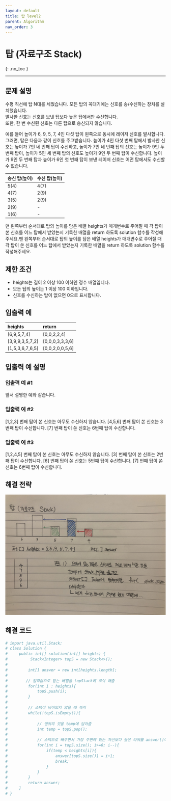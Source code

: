```yaml
---
layout: default
title: 탑 level2
parent: Algorithm
nav_order: 3
---
```


# 탑 (자료구조 Stack)
{: .no_toc }

---

## 문제 설명

수평 직선에 탑 N대를 세웠습니다. 모든 탑의 꼭대기에는 신호를 송/수신하는 장치를 설치했습니다.  
발사한 신호는 신호를 보낸 탑보다 높은 탑에서만 수신합니다.  
또한, 한 번 수신된 신호는 다른 탑으로 송신되지 않습니다.  

예를 들어 높이가 6, 9, 5, 7, 4인 다섯 탑이 왼쪽으로 동시에 레이저 신호를 발사합니다.  
그러면, 탑은 다음과 같이 신호를 주고받습니다. 높이가 4인 다섯 번째 탑에서 발사한 신호는 높이가 7인 네 번째 탑이 수신하고, 높이가 7인 네 번째 탑의 신호는 높이가 9인 두 번째 탑이, 높이가 5인 세 번째 탑의 신호도 높이가 9인 두 번째 탑이 수신합니다. 높이가 9인 두 번째 탑과 높이가 6인 첫 번째 탑이 보낸 레이저 신호는 어떤 탑에서도 수신할 수 없습니다.


| 송신 탑(높이)   | 수신 탑(높이)        | 
|:-------------|:------------------|
| 5(4)         | 4(7)              |
| 4(7)         | 2(9)              |
| 3(5)         | 2(9)              |
| 2(9)         | -                 |
| 1(6)         | -                 |


맨 왼쪽부터 순서대로 탑의 높이를 담은 배열 heights가 매개변수로 주어질 때 각 탑이 쏜 신호를 어느 탑에서 받았는지 기록한 배열을 return 하도록 solution 함수를 작성해주세요.맨 왼쪽부터 순서대로 탑의 높이를 담은 배열 heights가 매개변수로 주어질 때 각 탑이 쏜 신호를 어느 탑에서 받았는지 기록한 배열을 return 하도록 solution 함수를 작성해주세요.


## 제한 조건

- heights는 길이 2 이상 100 이하인 정수 배열입니다.
- 모든 탑의 높이는 1 이상 100 이하입니다.
- 신호를 수신하는 탑이 없으면 0으로 표시합니다.


## 입출력 예

| heights          | return            | 
|:-----------------|:------------------|
| [6,9,5,7,4]      | [0,0,2,2,4]       |
| [3,9,9,3,5,7,2]  | [0,0,0,3,3,3,6]   |
| [1,5,3,6,7,6,5]  | [0,0,2,0,0,5,6]   |

## 입출력 예 설명

### 입출력 예 #1

앞서 설명한 예와 같습니다.

### 입출력 예 #2

[1,2,3] 번째 탑이 쏜 신호는 아무도 수신하지 않습니다.
[4,5,6] 번째 탑이 쏜 신호는 3번째 탑이 수신합니다.
[7] 번째 탑이 쏜 신호는 6번째 탑이 수신합니다.

### 입출력 예 #3

[1,2,4,5] 번째 탑이 쏜 신호는 아무도 수신하지 않습니다.
[3] 번째 탑이 쏜 신호는 2번째 탑이 수신합니다.
[6] 번째 탑이 쏜 신호는 5번째 탑이 수신합니다.
[7] 번째 탑이 쏜 신호는 6번째 탑이 수신합니다.

## 해결 전략

![](/assets/images/algorithm/top.jpeg)


## 해결 코드
```yaml
# import java.util.Stack;
# class Solution {
#     public int[] solution(int[] heights) {
#          Stack<Integer> topS = new Stack<>();
#
#         int[] answer = new int[heights.length];
# 
#        // 입력값으로 받는 배열을 topStack에 푸쉬 해줌
#         for(int i : heights){
#             topS.push(i);
#         }
#
#         // 스택이 비어있지 않을 때 까지
#         while(!topS.isEmpty()){
#
#             // 맨위의 것을 temp에 담아줌
#             int temp = topS.pop();
# 
#             // 스택으로 빼주면서 가장 주변에 있는 자신보다 높은 타워를 answer[]에 삽입
#             for(int i = topS.size(); i>=0; i--){
#                 if(temp < heights[i]){
#                     answer[topS.size()] = i+1;
#                     break;
#                 }
#             }
#         }
#         return answer;
#     }
# }
```